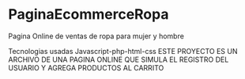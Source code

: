# PaginaEcommerceRopa
Pagina Online de ventas de ropa para mujer y hombre 

Tecnologias usadas Javascript-php-html-css
ESTE PROYECTO ES UN ARCHIVO DE UNA PAGINA ONLINE QUE SIMULA EL REGISTRO DEL USUARIO Y AGREGA PRODUCTOS AL CARRITO
